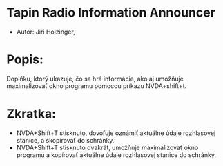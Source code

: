 # Tapin Radio Information Announcer #
* Autor: Jiri Holzinger,

# Popis: #

Doplňku, ktorý ukazuje, čo sa hrá informácie, ako aj umožňuje maximalizovať okno programu pomocou príkazu NVDA+shift+t.

# Zkratka: #

* NVDA+Shift+T stisknuto, dovoľuje oznámiť aktuálne údaje rozhlasovej stanice, a skopírovať do schránky.
* NVDA+Shift+T stisknuto dvakrát, umožňuje maximalizovať okno programu a kopírovať aktuálne údaje rozhlasovej stanice do schránky.